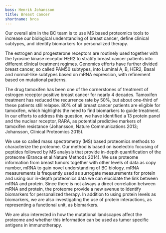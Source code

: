 ```yaml
---
boss: Henrik Johansson
title: Breast cancer
shortname: brca
---
```

Our overall aim in the BC team is to use MS based proteomics tools to increase our biological understanding of breast cancer, define clinical subtypes, and identify biomarkers for personalized therapy.

The estrogen and progesterone receptors are routinely used together with the tyrosine kinase receptor HER2 to stratify breast cancer patients into different clinical treatment regimes. Genomics efforts have further divided breast cancer, so called PAM50 subtypes, into Luminal A, B, HER2, Basal and normal-like subtypes based on mRNA expression, with refinement based on mutational patterns.

The drug tamoxifen has been one of the cornerstones of treatment of estrogen receptor positive breast cancer for nearly 4 decades. Tamoxifen treatment has reduced the recurrence rate by 50%, but about one-third of these patients still relapse. 80% of all breast cancer patients are eligible for tamoxifen, which highlights the need to find biomarkers to guide treatment. In our efforts to address this question, we have identified a 13 protein panel and the nuclear receptor, RARA, as potential predictive markers of tamoxifen resistance (Johansson, Nature Communications 2013; Johansson, Clinical Proteomics 2015).

We use so called mass spectrometry (MS) based proteomics methods to characterize the proteome. Our method is based on isoelectric focusing of peptides followed by MS analysis that provide in-depth quantification of the proteome (Branca et al Nature Methods 2014). We use proteome information from breast tumors together with other levels of data as copy number, mRNA to gain novel understanding of BC biology. mRNA measurements is frequently used as surrogate measurements for protein and using our in-depth proteomics data we can elucidate the link between mRNA and protein. Since there is not always a direct correlation between mRNA and protein, the proteome provide a new avenue to identify biomarkers for personalized therapy. In addition to using protein levels as biomarkers, we are also investigating the use of protein interactions, as representing a functional unit, as biomarkers.

We are also interested in how the mutational landscapes affect the proteome and whether this information can be used as tumor specific antigens in immunotherapy.
